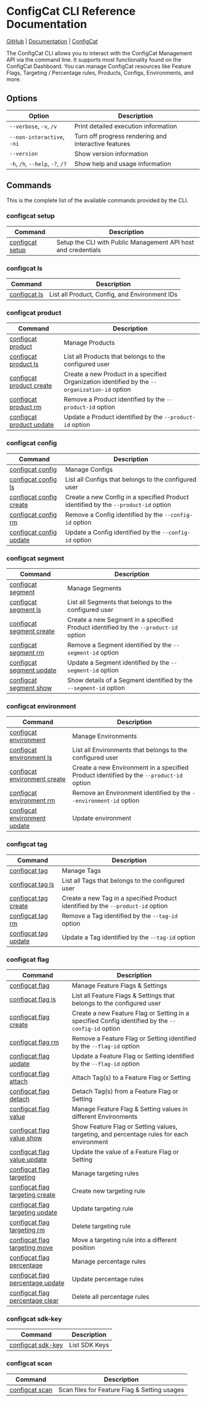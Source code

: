# ConfigCat CLI Reference Documentation
[GitHub](https://github.com/configcat/cli) | [Documentation](https://configcat.com/docs/advanced/cli) | [ConfigCat](https://configcat.com)

The ConfigCat CLI allows you to interact with the ConfigCat Management API via the command line. It supports most functionality found on the ConfigCat Dashboard. You can manage ConfigCat resources like Feature Flags, Targeting / Percentage rules, Products, Configs, Environments, and more.
## Options
| Option | Description |
| ------ | ----------- |
| `--verbose`, `-v`, `/v` | Print detailed execution information |
| `--non-interactive`, `-ni` | Turn off progress rendering and interactive features |
| `--version` | Show version information |
| `-h`, `/h`, `--help`, `-?`, `/?` | Show help and usage information |
## Commands
This is the complete list of the available commands provided by the CLI.
### configcat setup
| Command | Description |
| ------ | ----------- |
| [configcat setup](configcat-setup.md) | Setup the CLI with Public Management API host and credentials |
### configcat ls
| Command | Description |
| ------ | ----------- |
| [configcat ls](configcat-ls.md) | List all Product, Config, and Environment IDs |
### configcat product
| Command | Description |
| ------ | ----------- |
| [configcat product](configcat-product.md) | Manage Products |
| [configcat product ls](configcat-product-ls.md) | List all Products that belongs to the configured user |
| [configcat product create](configcat-product-create.md) | Create a new Product in a specified Organization identified by the `--organization-id` option |
| [configcat product rm](configcat-product-rm.md) | Remove a Product identified by the `--product-id` option |
| [configcat product update](configcat-product-update.md) | Update a Product identified by the `--product-id` option |
### configcat config
| Command | Description |
| ------ | ----------- |
| [configcat config](configcat-config.md) | Manage Configs |
| [configcat config ls](configcat-config-ls.md) | List all Configs that belongs to the configured user |
| [configcat config create](configcat-config-create.md) | Create a new Config in a specified Product identified by the `--product-id` option |
| [configcat config rm](configcat-config-rm.md) | Remove a Config identified by the `--config-id` option |
| [configcat config update](configcat-config-update.md) | Update a Config identified by the `--config-id` option |
### configcat segment
| Command | Description |
| ------ | ----------- |
| [configcat segment](configcat-segment.md) | Manage Segments |
| [configcat segment ls](configcat-segment-ls.md) | List all Segments that belongs to the configured user |
| [configcat segment create](configcat-segment-create.md) | Create a new Segment in a specified Product identified by the `--product-id` option |
| [configcat segment rm](configcat-segment-rm.md) | Remove a Segment identified by the `--segment-id` option |
| [configcat segment update](configcat-segment-update.md) | Update a Segment identified by the `--segment-id` option |
| [configcat segment show](configcat-segment-show.md) | Show details of a Segment identified by the `--segment-id` option |
### configcat environment
| Command | Description |
| ------ | ----------- |
| [configcat environment](configcat-environment.md) | Manage Environments |
| [configcat environment ls](configcat-environment-ls.md) | List all Environments that belongs to the configured user |
| [configcat environment create](configcat-environment-create.md) | Create a new Environment in a specified Product identified by the `--product-id` option |
| [configcat environment rm](configcat-environment-rm.md) | Remove an Environment identified by the `--environment-id` option |
| [configcat environment update](configcat-environment-update.md) | Update environment |
### configcat tag
| Command | Description |
| ------ | ----------- |
| [configcat tag](configcat-tag.md) | Manage Tags |
| [configcat tag ls](configcat-tag-ls.md) | List all Tags that belongs to the configured user |
| [configcat tag create](configcat-tag-create.md) | Create a new Tag in a specified Product identified by the `--product-id` option |
| [configcat tag rm](configcat-tag-rm.md) | Remove a Tag identified by the `--tag-id` option |
| [configcat tag update](configcat-tag-update.md) | Update a Tag identified by the `--tag-id` option |
### configcat flag
| Command | Description |
| ------ | ----------- |
| [configcat flag](configcat-flag.md) | Manage Feature Flags & Settings |
| [configcat flag ls](configcat-flag-ls.md) | List all Feature Flags & Settings that belongs to the configured user |
| [configcat flag create](configcat-flag-create.md) | Create a new Feature Flag or Setting in a specified Config identified by the `--config-id` option |
| [configcat flag rm](configcat-flag-rm.md) | Remove a Feature Flag or Setting identified by the `--flag-id` option |
| [configcat flag update](configcat-flag-update.md) | Update a Feature Flag or Setting identified by the `--flag-id` option |
| [configcat flag attach](configcat-flag-attach.md) | Attach Tag(s) to a Feature Flag or Setting |
| [configcat flag detach](configcat-flag-detach.md) | Detach Tag(s) from a Feature Flag or Setting |
| [configcat flag value](configcat-flag-value.md) | Manage Feature Flag & Setting values in different Environments |
| [configcat flag value show](configcat-flag-value-show.md) | Show Feature Flag or Setting values, targeting, and percentage rules for each environment |
| [configcat flag value update](configcat-flag-value-update.md) | Update the value of a Feature Flag or Setting |
| [configcat flag targeting](configcat-flag-targeting.md) | Manage targeting rules |
| [configcat flag targeting create](configcat-flag-targeting-create.md) | Create new targeting rule |
| [configcat flag targeting update](configcat-flag-targeting-update.md) | Update targeting rule |
| [configcat flag targeting rm](configcat-flag-targeting-rm.md) | Delete targeting rule |
| [configcat flag targeting move](configcat-flag-targeting-move.md) | Move a targeting rule into a different position |
| [configcat flag percentage](configcat-flag-percentage.md) | Manage percentage rules |
| [configcat flag percentage update](configcat-flag-percentage-update.md) | Update percentage rules |
| [configcat flag percentage clear](configcat-flag-percentage-clear.md) | Delete all percentage rules |
### configcat sdk-key
| Command | Description |
| ------ | ----------- |
| [configcat sdk-key](configcat-sdk-key.md) | List SDK Keys |
### configcat scan
| Command | Description |
| ------ | ----------- |
| [configcat scan](configcat-scan.md) | Scan files for Feature Flag & Setting usages |
